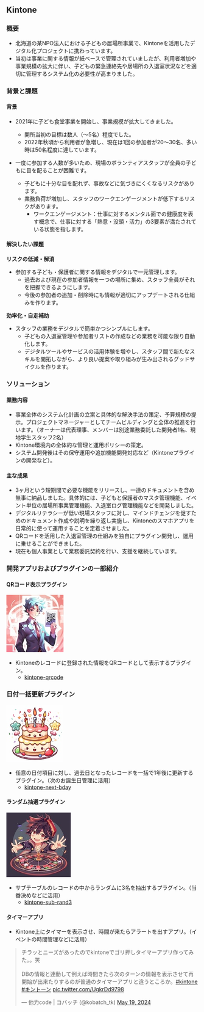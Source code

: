 ## Kintone

### 概要

* 北海道の某NPO法人における子どもの居場所事業で、Kintoneを活用したデジタル化プロジェクトに携わっています。
* 当初は事業に関する情報が紙ベースで管理されていましたが、利用者増加や事業規模の拡大に伴い、子どもの緊急連絡先や居場所の入退室状況などを適切に管理するシステム化の必要性が高まりました。

### 背景と課題

#### 背景

* 2021年に子ども食堂事業を開始し、事業規模が拡大してきました。
  * 開所当初の目標は数人（〜5名）程度でした。
  * 2022年秋頃から利用者が急増し、現在は1回の参加者が20〜30名、多い時は50名程度に達しています。

* 一度に参加する人数が多いため、現場のボランティアスタッフが全員の子どもに目を配ることが困難です。
  * 子どもに十分な目を配れず、事故などに気づきにくくなるリスクがあります。
  * 業務負荷が増加し、スタッフのワークエンゲージメントが低下するリスクがあります。
    * ワークエンゲージメント：仕事に対するメンタル面での健康度を表す概念で、仕事に対する「熱意・没頭・活力」の3要素が満たされている状態を指します。

#### 解決したい課題

**リスクの低減・解消**

* 参加する子ども・保護者に関する情報をデジタルで一元管理します。
  * 過去および現在の参加者情報を一つの場所に集め、スタッフ全員がそれを把握できるようにします。
  * 今後の参加者の追加・削除時にも情報が適切にアップデートされる仕組みを作ります。

**効率化・自走補助**

* スタッフの業務をデジタルで簡単かつシンプルにします。
  * 子どもの入退室管理や参加者リストの作成などの業務を可能な限り自動化します。
  * デジタルツールやサービスの活用体験を増やし、スタッフ間で新たなスキルを開拓しながら、より良い提案や取り組みが生み出されるグッドサイクルを作ります。

### ソリューション

#### 業務内容

* 事業全体のシステム化計画の立案と具体的な解決手法の策定、予算規模の提示。プロジェクトマネージャーとしてチームビルディングと全体の推進を行います。（オーナーは代表理事、メンバーは別途業務委託した開発者1名、現地学生スタッフ2名）
* Kintone環境内の全体的な管理と運用ポリシーの策定。
* システム開発後はその保守運用や追加機能開発対応など（Kintoneプラグインの開発など）。

#### 主な成果

* 3ヶ月という短期間で必要な機能をリリースし、一連のドキュメントを含め無事に納品しました。具体的には、子どもと保護者のマスタ管理機能、イベント単位の居場所事業管理機能、入退室ログ管理機能などを開発しました。
* デジタルリテラシーが低い現場スタッフに対し、マインドチェンジを促すためのドキュメント作成や説明を繰り返し実施し、Kintoneのスマホアプリを日常的に使って運用することを定着させました。
* QRコードを活用した入退室管理の仕組みを独自にプラグイン開発し、運用に乗せることができました。
* 現在も個人事業として業務委託契約を行い、支援を継続しています。

### 開発アプリおよびプラグインの一部紹介

#### QRコード表示プラグイン

![QRコード表示プラグイン](https://github.com/takafumikobayashi/kintone-qrcode/blob/main/plugin/image/icon.jpeg?raw=true)
* Kintoneのレコードに登録された情報をQRコードとして表示するプラグイン。
  * [kintone-qrcode](https://github.com/takafumikobayashi/kintone-qrcode)

### 日付一括更新プラグイン

![日付一括更新プラグイン](https://github.com/takafumikobayashi/kintone-next-bday/blob/main/plugin/image/icon.jpg?raw=true)
* 任意の日付項目に対し、過去日となったレコードを一括で1年後に更新するプラグイン。（次のお誕生日管理に活用）
  * [kintone-next-bday](https://github.com/takafumikobayashi/kintone-next-bday)

#### ランダム抽選プラグイン

![ランダム抽選プラグイン](https://github.com/takafumikobayashi/kintone-sub-rand3/blob/main/plugin/image/icon.jpg?raw=true)
* サブテーブルのレコードの中からランダムに3名を抽出するプラグイン。（当番決めなどに活用）
  * [kintone-sub-rand3](https://github.com/takafumikobayashi/kintone-sub-rand3)

#### タイマーアプリ

* Kintone上にタイマーを表示させ、時間が来たらアラートを出すアプリ。（イベントの時間管理などに活用）

<blockquote class="twitter-tweet" data-media-max-width="560"><p lang="ja" dir="ltr">チラッとニーズがあったのでkintoneでゴリ押しタイマーアプリ作ってみた。。笑<br><br>DBの情報と連動して例えば時間きたら次のターンの情報を表示させて再開始が出来たりするのが普通のタイマーアプリと違うところか。<a href="https://twitter.com/hashtag/kintone?src=hash&amp;ref_src=twsrc%5Etfw">#kintone</a> <a href="https://twitter.com/hashtag/%E3%82%AD%E3%83%B3%E3%83%88%E3%83%BC%E3%83%B3?src=hash&amp;ref_src=twsrc%5Etfw">#キントーン</a> <a href="https://t.co/UgkrDd9798">pic.twitter.com/UgkrDd9798</a></p>&mdash; 他力code | コバッチ (@kobatch_tk) <a href="https://twitter.com/kobatch_tk/status/1792079390614122733?ref_src=twsrc%5Etfw">May 19, 2024</a></blockquote> <script async src="https://platform.twitter.com/widgets.js" charset="utf-8"></script>